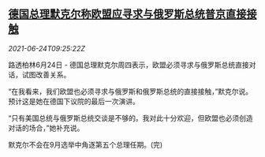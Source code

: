 <!--1624527063000-->
[德国总理默克尔称欧盟应寻求与俄罗斯总统普京直接接触](https://cn.reuters.com/article/germany-merkel-eu-putin-0624-idCNKCS2E00XT)
------

<div><i>2021-06-24T09:25:22Z</i></div><p>路透柏林6月24日 - 德国总理默克尔周四表示，欧盟必须寻求与俄罗斯总统直接对话，试图改善关系。</p><p>“在我看来，我们欧盟也必须寻求与俄罗斯和俄罗斯总统的直接接触，”默克尔说。预计这是她在德国下议院的最后一次演讲。</p><p>“只有美国总统与俄罗斯总统交谈是不够的。我对此十分欢迎，但欧盟也必须创造对话的场合，”她补充说。</p><p>默克尔不会在9月选举中角逐第五个总理任期。(完)</p>
